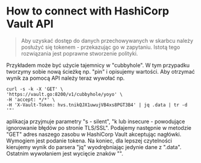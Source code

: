 # How to connect with HashiCorp Vault API

> Aby uzyskać dostęp do danych przechowywanych w skarbcu należy posłużyć się tokenem - przekazując go w zapytaniu. Istotą tego rozwiązania jest poprawne stworzenie polityki.

Przykładem może być użycie tajemnicy w "cubbyhole". W tym przypadku tworzymy sobie nową ścieżkę np. "pin" i opisujemy wartości. Aby otrzymać wynik za pomocą API należy teraz wywołać np.

```shell
curl -s -k -X 'GET' \
'https://vault.go:8200/v1/cubbyhole/yoyo' \
-H 'accept: */*' \
-H 'X-Vault-Token: hvs.tnikQJX1uwujVB4xs8PGT3B4' | jq .data | tr -d '"'
```
aplikacja przyjmuje parametry "s - silent", "k lub insecure - powodujące ignorowanie błędów po stronie TLS/SSL". Podajemy następnie w metodzie "GET" adres naszego zasobu w HashiCorp Vault akceptując nagłówki. Wymogiem jest podanie tokena. Na koniec, dla lepszej czytelności kierujemy wynik do parsera "jq" wyodrębniając jedynie dane z ".data". Ostatnim wywołaniem jest wycięcie znaków "".
